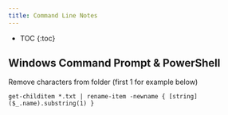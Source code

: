```yaml
---
title: Command Line Notes
---
```


* TOC
{:toc}

Windows Command Prompt & PowerShell
-----
Remove characters from folder (first 1 for example below)
```
get-childitem *.txt | rename-item -newname { [string]($_.name).substring(1) }
```
